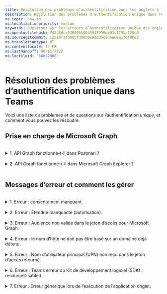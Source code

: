 ```yaml
---
title: Résolution des problèmes d’authentification pour les onglets à l’aide de l’authentification unique dans Teams
description: Résolution des problèmes d’authentification unique dans Teams et comment l’utiliser dans les onglets
ms.topic: how-to
ms.localizationpriority: medium
keywords: Questions sur les erreurs d’authentification unique des onglets d’authentification teams Microsoft Azure Active Directory (Azure AD)
ms.openlocfilehash: 74246dce24869bb4645045950de01c179ba129d8
ms.sourcegitcommit: 12510f34b00bfdd0b0e92d35c8dbe6ea1f6f0be2
ms.translationtype: MT
ms.contentlocale: fr-FR
ms.lasthandoff: 06/11/2022
ms.locfileid: "66032808"
---
```

# <a name="troubleshooting-sso-authentication-in-teams"></a>Résolution des problèmes d’authentification unique dans Teams

Voici une liste de problèmes et de questions sur l’authentification unique, et comment vous pouvez les résoudre.
<br>

## <a name="support-for-microsoft-graph"></a>Prise en charge de Microsoft Graph

<br>
<details>
<summary>1. API Graph fonctionne-t-il dans Postman ?</summary>
<br>
Vous pouvez utiliser la collection Microsoft Graph Postman avec les API Microsoft Graph.

Pour obtenir plus d’informations, consultez [Utilisation de Postman avec l’API Microsoft Graph](/graph/use-postman).
</details>
<br>
<details>
<summary>2. API Graph fonctionne-t-il dans Microsoft Graph Explorer ?</summary>
<br>
Oui, API Graph fonctionne dans Microsoft Graph Explorer.

Pour plus d’informations, consultez [Graph’Explorateur](https://developer.microsoft.com/graph/graph-explorer).

</details>
<br>

## <a name="error-messages-and-how-to-handle-them"></a>Messages d’erreur et comment les gérer

<br>
<details>
<summary>1. Erreur : consentement manquant.</summary>
<br>
Quand Azure AD reçoit une demande d’accès à une ressource Microsoft Graph, il vérifie si l’utilisateur (ou l’administrateur client) a donné son consentement pour cette ressource. S’il n’existe aucun enregistrement de consentement de la part de l’utilisateur ou de l’administrateur, Azure AD envoie un message d’erreur à votre service web.

Votre code doit indiquer au client (par exemple, dans le corps d’une réponse 403 Interdit) comment gérer l’erreur :

- Si l’application tabulation a besoin des étendues Microsoft Graph pour lesquelles seul un administrateur peut donner son consentement, votre code doit générer une erreur.
- Si les seules étendues requises peuvent être envoyées par l’utilisateur, votre code doit basculer vers un autre système d’authentification des utilisateurs.

</details>
<br>
<details>
<summary>2. Erreur : Étendue manquante (autorisation).</summary>
<br>
Cette erreur est visible uniquement pendant le développement.

Pour gérer cette erreur, votre code côté serveur doit envoyer une réponse 403 Interdit au client. Il doit consigner l’erreur dans la console ou l’enregistrer dans un journal.
</details>
<br>
<details>
<summary>3. Erreur : Audience non valide dans le jeton d’accès pour Microsoft Graph.</summary>
<br>
Le code côté serveur doit envoyer une réponse 403 Interdit au client pour afficher un message à l’utilisateur. Il est recommandé de consigner également l’erreur dans la console ou de l’enregistrer dans un journal.
</details>
<br>
<details>
<summary>4. Erreur : le nom d’hôte ne doit pas être basé sur un domaine déjà détenu.</summary>
<br>
Vous pouvez obtenir cette erreur dans l’un des deux scénarios suivants :

1. Le domaine personnalisé n’est pas ajouté à Azure AD. Pour ajouter un domaine personnalisé à Azure AD et l’inscrire, suivez la procédure [d’ajout d’un nom de domaine personnalisé à la procédure Azure AD](/azure/active-directory/fundamentals/add-custom-domain) , puis suivez les étapes pour configurer à nouveau [l’étendue du jeton d’accès](tab-sso-register-aad.md#configure-scope-for-access-token) .
1. Vous n’êtes pas connecté avec les informations d’identification d’administrateur dans la Microsoft 365 location. Connectez-vous à Microsoft 365 en tant qu’administrateur.

</details>
<br>
<details>
<summary>5. Erreur : Nom d’utilisateur principal (UPN) non reçu dans le jeton d’accès retourné.</summary>
<br>
Vous pouvez ajouter UPN en tant que revendication facultative dans Azure AD.

Pour plus d’informations, consultez [Fournir des revendications facultatives à votre application](/azure/active-directory/develop/active-directory-optional-claims) et [des jetons d’accès](/azure/active-directory/develop/access-tokens).
</details>
<br>
<details>
<summary>6. Erreur : Teams erreur du Kit de développement logiciel (SDK) : resourceDisabled.</summary>
<br>
Pour éviter cette erreur, assurez-vous que l’URI d’ID d’application est correctement configuré dans l’inscription d’application Azure AD et dans votre client Teams.

Pour plus d’informations sur l’URI d’ID d’application, consultez [Pour exposer une API](tab-sso-register-aad.md#to-expose-an-api).

</details>
<br>

<details>
<summary>7. Erreur : Erreur générique lors de l’exécution de l’application onglet.</summary>
<br>
Une erreur générique peut apparaître quand une ou plusieurs configurations d’application effectuées dans Azure AD sont incorrectes. Pour résoudre cette erreur, vérifiez si les détails de l’application configurés dans votre code et Teams manifeste correspondent aux valeurs dans Azure AD.

L’image suivante montre un exemple des détails de l’application configurés dans Azure AD.

:::image type="content" source="../../../assets/images/authentication/teams-sso-tabs/azure-app-details.png" alt-text="Valeurs de configuration d’application dans Azure AD" border="false":::

Vérifiez que les valeurs suivantes correspondent entre Azure AD, le code côté client et le manifeste d’application Teams :

- **ID d’application** : l’ID d’application que vous avez généré dans Azure AD doit être le même dans le code et dans Teams fichier manifeste. Vérifiez que l’ID d’application dans Teams manifeste correspond à **l’ID d’application (client)** dans Azure AD.

- **Secret d’application** : le secret d’application configuré dans le backend de votre application doit correspondre aux **informations d’identification du client** dans Azure AD.
    Vous devez également vérifier si la clé secrète client a expiré.

- **URI d’ID** d’application : l’URI d’ID d’application dans le code et dans Teams fichier manifeste d’application doit correspondre à **l’URI iD** d’application dans Azure AD.

- **Autorisations d’application** : vérifiez si les autorisations que vous avez définies dans l’étendue sont en fonction des besoins de votre application. Si c’est le cas, vérifiez s’ils ont été accordés à l’utilisateur dans le jeton d’accès.

- **Consentement de l’administrateur** : si une étendue requiert le consentement de l’administrateur, vérifiez si le consentement a été accordé pour l’étendue particulière à l’utilisateur.

En outre, examinez le jeton d’accès qui a été envoyé à l’application onglet pour vérifier si les valeurs suivantes sont correctes :

- **Audience (aud)** : vérifiez si l’ID d’application dans le jeton est correct comme indiqué dans Azure AD.
- **ID de locataire (tid)** : vérifiez si le locataire mentionné dans le jeton est correct.
- Identité de l’utilisateur **(preferred_username)** : vérifiez si l’identité de l’utilisateur correspond au nom d’utilisateur dans la demande de jeton d’accès pour l’étendue à laquelle l’utilisateur actuel souhaite accéder.
- **Étendues (scp)** : vérifiez si l’étendue pour laquelle le jeton d’accès est demandé est correcte et telle qu’elle est définie dans Azure AD.
- **Azure AD version 1.0 ou 2.0 (ver)** : vérifiez si la version d’Azure AD est correcte.

Vous pouvez utiliser [JWT](https://jwt.ms) pour inspecter le jeton.

</details>
